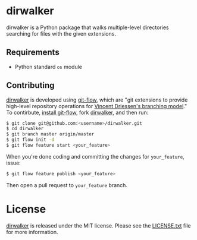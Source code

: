 # dirwalker

dirwalker is a Python package that walks multiple-level directories
searching for files with the given extensions.

## Requirements

* Python standard `os` module

## Contributing

[dirwalker] is developed using [git-flow], which are "git extensions to
provide high-level repository operations for [Vincent Driessen's
branching model][nvie-git]." To contirbute, [install git-flow], fork
[dirwalker], and then run:

```bash
$ git clone git@github.com:<username>/dirwalker.git
$ cd dirwalker
$ git branch master origin/master
$ git flow init -d
$ git flow feature start <your_feature>
```

When you're done coding and committing the changes for `your_feature`,
issue:

```bash
$ git flow feature publish <your_feature>
```

Then open a pull request to `your_feature` branch.


# License

[dirwalker] is released under the MIT license. Please see the
[LICENSE.txt] file for more information.

[dirwalker]: https://github.com/matthewrankin/dirwalker
[numpy]: http://www.numpy.org
[siganalysis]: https://github.com/questrail/siganalysis
[git workflow]: http://nvie.com/posts/a-successful-git-branching-model/
[LICENSE.txt]: https://github.com/matthewrankin/dirwalker/blob/develop/LICENSE.txt
[git-flow]: https://github.com/nvie/gitflow
[nvie-git]: http://nvie.com/posts/a-successful-git-branching-model/
[install git-flow]: https://github.com/nvie/gitflow/wiki/Installation
